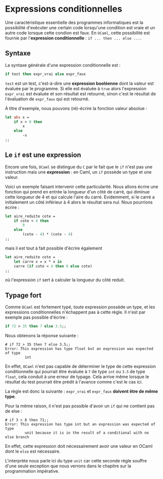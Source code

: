 # Expressions conditionnelles

Une caractéristique essentielle des programmes informatiques est la possibilité d'exécuter une certain code lorsqu'une condition est vraie et un autre code lorsque cette condion est faux. En `OCaml`, cette possibilité est fournie par l'**expression conditionnelle** : `if ... then ... else ...`.

## Syntaxe

La syntaxe générale d'une expression conditionnelle est :
```ocaml
if test then expr_vrai else expr_faux
```

`test` est un test, c'est-à-dire une **expression booléenne** dont la valeur est évaluée par le programme. Si elle est évaluée à `true` alors l'expression `expr_vrai` est évaluée et son résultat est retourné, sinon c'est le résultat de l'évaluation de `expr_faux` qui est retourné.

À titre d'exemple, nous pouvons (ré)-écrire la fonction valeur absolue :
```ocaml
let abs x =
    if x > 0 then
        x
    else
        -x
;;
```

## Le `if` est une expression

Encore une fois, `OCaml` se distingue du `C` par le fait que le `if` n'est pas une instruction mais une **expression** : en Caml, un `if` possède un type et une valeur.

Voici un exemple faisant intervenir cette particularité. Nous allons écrire une fonction qui prend en entrée la longueur d'un côté de carré, qui diminue cette longueur de 4 et qui calcule l'aire du carré. Evidemment, si le carré a initialement un côté inférieur à 4 alors le résultat sera nul. Nous pourrions écrire :
```ocaml
let aire_reduite cote =
    if cote < 4 then
        0
    else
        (cote - 4) * (cote - 4)
;;
```
mais il est tout à fait possible d'écrire également
```ocaml
let aire_reduite cote =
    let carre x = x * x in
    carre (if cote < 4 then 0 else cote)
;;
```
où l'expression `if` sert à calculer la longueur du côté reduit.  

## Typage fort

Comme `OCaml` est fortement typé, toute expression possède un type, et les expressions conditionnelles n'échappent pas à cette règle. Il n'est par exemple pas possible d'écrire :
```ocaml
if 72 > 35 then 7 else 3.5;;
```
Nous obtenons la réponse suivante :
```
# if 72 > 35 then 7 else 3.5;;
Error: This expression has type float but an expression was expected of type
         int 
```
En effet, `OCaml` n'est pas capable de déterminer le type de cette expression conditionnelle qui pourrait être évaluée à `7` de type `int` ou `3.5` de type `float`, cela conduit à une erreur de typage. Cela arrive même lorsque le résultat du test pourrait être prédit à l'avance comme c'est le cas ici.  

La règle est donc la suivante : `expr_vrai` et `expr_faux` **doivent être de même type**.

Pour la même raison, il n'est pas possible d'avoir un `if` qui ne contient pas de else :
```
# if 3 > 8 then 71;;
Error: This expression has type int but an expression was expected of type
         unit because it is in the result of a conditional with no else branch
```
En effet, cette expression doit nécessairement avoir une valeur en OCaml dont le `else` est nécessaire.

L'interprète nous parle ici du type `unit` car cette seconde règle souffre d'une seule exception que nous verrons dans le chapitre sur la programmation impérative.
